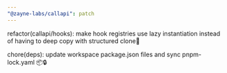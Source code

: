 ```yaml
---
"@zayne-labs/callapi": patch
---
```


refactor(callapi/hooks): make hook registries use lazy instantiation instead of having to deep copy with structured clone🧩

chore(deps): update workspace package.json files and sync pnpm-lock.yaml 📦🔒
